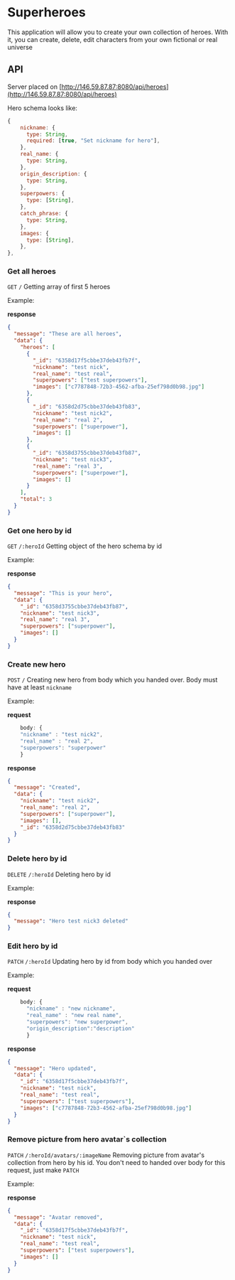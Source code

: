 # Superheroes

This application will allow you to create your own collection of heroes. With it, you can create, delete, edit characters from your own fictional or real universe

## API

Server placed on [http://146.59.87.87:8080/api/heroes](http://146.59.87.87:8080/api/heroes)

Hero schema looks like:

```jsx
{
    nickname: {
      type: String,
      required: [true, "Set nickname for hero"],
    },
    real_name: {
      type: String,
    },
    origin_description: {
      type: String,
    },
    superpowers: {
      type: [String],
    },
    catch_phrase: {
      type: String,
    },
    images: {
      type: [String],
    },
},
```

### Get all heroes

`GET` `/` Getting array of first 5 heroes

Example:

**response**

```json
{
  "message": "These are all heroes",
  "data": {
    "heroes": [
      {
        "_id": "6358d17f5cbbe37deb43fb7f",
        "nickname": "test nick",
        "real_name": "test real",
        "superpowers": ["test superpowers"],
        "images": ["c7787848-72b3-4562-afba-25ef798d0b98.jpg"]
      },
      {
        "_id": "6358d2d75cbbe37deb43fb83",
        "nickname": "test nick2",
        "real_name": "real 2",
        "superpowers": ["superpower"],
        "images": []
      },
      {
        "_id": "6358d3755cbbe37deb43fb87",
        "nickname": "test nick3",
        "real_name": "real 3",
        "superpowers": ["superpower"],
        "images": []
      }
    ],
    "total": 3
  }
}
```

### Get one hero by id

`GET` `/:heroId` Getting object of the hero schema by id

Example:

**response**

```json
{
  "message": "This is your hero",
  "data": {
    "_id": "6358d3755cbbe37deb43fb87",
    "nickname": "test nick3",
    "real_name": "real 3",
    "superpowers": ["superpower"],
    "images": []
  }
}
```

### Create new hero

`POST` `/` Creating new hero from body which you handed over. Body must have at least `nickname`

Example:

**request**

```jsx
    body: {
    "nickname" : "test nick2",
    "real_name" : "real 2",
    "superpowers": "superpower"
    }
```

**response**

```json
{
  "message": "Created",
  "data": {
    "nickname": "test nick2",
    "real_name": "real 2",
    "superpowers": ["superpower"],
    "images": [],
    "_id": "6358d2d75cbbe37deb43fb83"
  }
}
```

### Delete hero by id

`DELETE` `/:heroId` Deleting hero by id

Example:

**response**

```json
{
  "message": "Hero test nick3 deleted"
}
```

### Edit hero by id

`PATCH` `/:heroId` Updating hero by id from body which you handed over

Example:

**request**

```jsx
    body: {
      "nickname" : "new nickname",
      "real_name" : "new real name",
      "superpowers": "new superpower",
      "origin_description":"description"
      }
```

**response**

```json
{
  "message": "Hero updated",
  "data": {
    "_id": "6358d17f5cbbe37deb43fb7f",
    "nickname": "test nick",
    "real_name": "test real",
    "superpowers": ["test superpowers"],
    "images": ["c7787848-72b3-4562-afba-25ef798d0b98.jpg"]
  }
}
```

### Remove picture from hero avatar`s collection

`PATCH` `/:heroId/avatars/:imageName` Removing picture from avatar's collection from hero by his id. You don't need to handed over body for this request, just make `PATCH`

Example:

**response**

```json
{
  "message": "Avatar removed",
  "data": {
    "_id": "6358d17f5cbbe37deb43fb7f",
    "nickname": "test nick",
    "real_name": "test real",
    "superpowers": ["test superpowers"],
    "images": []
  }
}
```
